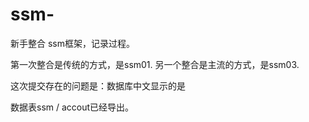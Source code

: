 # ssm-
新手整合 ssm框架，记录过程。

第一次整合是传统的方式，是ssm01.
另一个整合是主流的方式，是ssm03.

这次提交存在的问题是：数据库中文显示的是

数据表ssm / accout已经导出。

